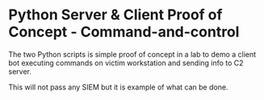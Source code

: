 # Python Server & Client Proof of Concept - Command-and-control

The two Python scripts is simple proof of concept in a lab to demo a client bot executing commands on victim workstation and sending info to C2 server.

This will not pass any SIEM but it is example of what can be done.



            
